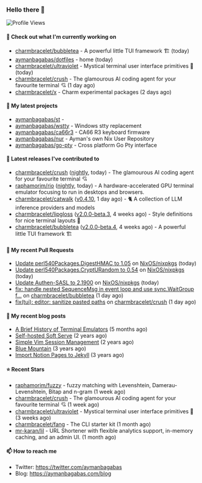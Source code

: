 ### Hello there 👋

![Profile Views](https://komarev.com/ghpvc/?username=aymanbagabas&label=PROFILE+VIEWS)

#### 👷 Check out what I'm currently working on

- [charmbracelet/bubbletea](https://github.com/charmbracelet/bubbletea) - A powerful little TUI framework 🏗 (today)
- [aymanbagabas/dotfiles](https://github.com/aymanbagabas/dotfiles) - home (today)
- [charmbracelet/ultraviolet](https://github.com/charmbracelet/ultraviolet) - Mystical terminal user interface primitives 🌈 (today)
- [charmbracelet/crush](https://github.com/charmbracelet/crush) - The glamourous AI coding agent for your favourite terminal 💘 (1 day ago)
- [charmbracelet/x](https://github.com/charmbracelet/x) - Charm experimental packages (2 days ago)

#### 🌱 My latest projects

- [aymanbagabas/st](https://github.com/aymanbagabas/st) - 
- [aymanbagabas/wstty](https://github.com/aymanbagabas/wstty) - Windows stty replacement
- [aymanbagabas/ca66r3](https://github.com/aymanbagabas/ca66r3) - CA66 R3 keyboard firmware
- [aymanbagabas/nur](https://github.com/aymanbagabas/nur) - Ayman&#39;s own Nix User Repository
- [aymanbagabas/go-pty](https://github.com/aymanbagabas/go-pty) - Cross platform Go Pty interface

#### 🔭 Latest releases I've contributed to

- [charmbracelet/crush](https://github.com/charmbracelet/crush) ([nightly](https://github.com/charmbracelet/crush/releases/tag/nightly), today) - The glamourous AI coding agent for your favourite terminal 💘
- [raphamorim/rio](https://github.com/raphamorim/rio) ([nightly](https://github.com/raphamorim/rio/releases/tag/nightly), today) - A hardware-accelerated GPU terminal emulator focusing to run in desktops and browsers.
- [charmbracelet/catwalk](https://github.com/charmbracelet/catwalk) ([v0.4.10](https://github.com/charmbracelet/catwalk/releases/tag/v0.4.10), 1 day ago) - 🐈 A collection of LLM inference providers and models 
- [charmbracelet/lipgloss](https://github.com/charmbracelet/lipgloss) ([v2.0.0-beta.3](https://github.com/charmbracelet/lipgloss/releases/tag/v2.0.0-beta.3), 4 weeks ago) - Style definitions for nice terminal layouts 👄
- [charmbracelet/bubbletea](https://github.com/charmbracelet/bubbletea) ([v2.0.0-beta.4](https://github.com/charmbracelet/bubbletea/releases/tag/v2.0.0-beta.4), 4 weeks ago) - A powerful little TUI framework 🏗

#### 🔨 My recent Pull Requests

- [Update perl540Packages.DigestHMAC to 1.05](https://github.com/NixOS/nixpkgs/pull/432073) on [NixOS/nixpkgs](https://github.com/NixOS/nixpkgs) (today)
- [Update perl540Packages.CryptURandom to 0.54](https://github.com/NixOS/nixpkgs/pull/432071) on [NixOS/nixpkgs](https://github.com/NixOS/nixpkgs) (today)
- [Update Authen-SASL to 2.1900](https://github.com/NixOS/nixpkgs/pull/432069) on [NixOS/nixpkgs](https://github.com/NixOS/nixpkgs) (today)
- [fix: handle nested SequenceMsg in event loop and use sync.WaitGroup f…](https://github.com/charmbracelet/bubbletea/pull/1463) on [charmbracelet/bubbletea](https://github.com/charmbracelet/bubbletea) (1 day ago)
- [fix(tui): editor: sanitize pasted paths](https://github.com/charmbracelet/crush/pull/630) on [charmbracelet/crush](https://github.com/charmbracelet/crush) (1 day ago)

#### 📜 My recent blog posts

- [A Brief History of Terminal Emulators](https://aymanbagabas.com/blog/2025/03/11/a-brief-history-of-terminal-emulators.html) (5 months ago)
- [Self-hosted Soft Serve](https://aymanbagabas.com/blog/2023/04/28/self-hosted-soft-serve.html) (2 years ago)
- [Simple Vim Session Management](https://aymanbagabas.com/blog/2023/04/13/simple-vim-session-management.html) (2 years ago)
- [Blue Mountain](https://aymanbagabas.com/blog/2022/06/02/blue-mountain.html) (3 years ago)
- [Import Notion Pages to Jekyll](https://aymanbagabas.com/blog/2022/03/29/import-notion-pages-to-jekyll.html) (3 years ago)

#### ⭐ Recent Stars

- [raphamorim/fuzzy](https://github.com/raphamorim/fuzzy) - fuzzy matching with Levenshtein, Damerau-Levenshtein, Bitap and n-gram (1 week ago)
- [charmbracelet/crush](https://github.com/charmbracelet/crush) - The glamourous AI coding agent for your favourite terminal 💘 (1 week ago)
- [charmbracelet/ultraviolet](https://github.com/charmbracelet/ultraviolet) - Mystical terminal user interface primitives 🌈 (3 weeks ago)
- [charmbracelet/fang](https://github.com/charmbracelet/fang) - The CLI starter kit (1 month ago)
- [mr-karan/lil](https://github.com/mr-karan/lil) - URL Shortener with flexible analytics support, in-memory caching, and an admin UI. (1 month ago)

#### 📫 How to reach me

- Twitter: https://twitter.com/aymanbagabas
- Blog: https://aymanbagabas.com/blog
